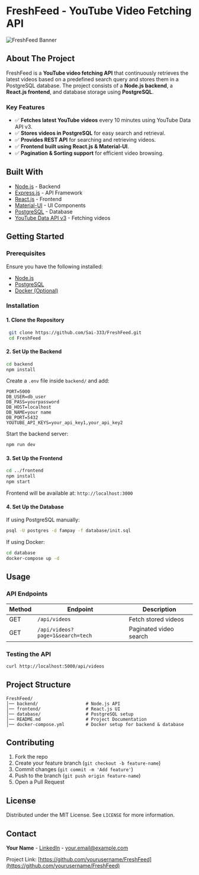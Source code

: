 # FreshFeed - YouTube Video Fetching API

![FreshFeed Banner](https://your-image-link.com/banner.png)

## About The Project

FreshFeed is a **YouTube video fetching API** that continuously retrieves the latest videos based on a predefined search query and stores them in a PostgreSQL database. The project consists of a **Node.js backend**, a **React.js frontend**, and database storage using **PostgreSQL**.

### **Key Features**
- ✅ **Fetches latest YouTube videos** every 10 minutes using YouTube Data API v3.
- ✅ **Stores videos in PostgreSQL** for easy search and retrieval.
- ✅ **Provides REST API** for searching and retrieving videos.
- ✅ **Frontend built using React.js & Material-UI**.
- ✅ **Pagination & Sorting support** for efficient video browsing.

## **Built With**

- [Node.js](https://nodejs.org/) - Backend
- [Express.js](https://expressjs.com/) - API Framework
- [React.js](https://reactjs.org/) - Frontend
- [Material-UI](https://mui.com/) - UI Components
- [PostgreSQL](https://www.postgresql.org/) - Database
- [YouTube Data API v3](https://developers.google.com/youtube/v3) - Fetching videos

## **Getting Started**

### **Prerequisites**
Ensure you have the following installed:
- [Node.js](https://nodejs.org/)
- [PostgreSQL](https://www.postgresql.org/)
- [Docker (Optional)](https://www.docker.com/)

### **Installation**

#### **1. Clone the Repository**
```sh
 git clone https://github.com/Sai-333/FreshFeed.git
 cd FreshFeed
```

#### **2. Set Up the Backend**
```sh
cd backend
npm install
```

Create a `.env` file inside `backend/` and add:
```env
PORT=5000
DB_USER=db_user
DB_PASS=yourpassword
DB_HOST=localhost
DB_NAME=your name
DB_PORT=5432
YOUTUBE_API_KEYS=your_api_key1,your_api_key2
```

Start the backend server:
```sh
npm run dev
```

#### **3. Set Up the Frontend**
```sh
cd ../frontend
npm install
npm start
```
Frontend will be available at: `http://localhost:3000`

#### **4. Set Up the Database**
If using PostgreSQL manually:
```sh
psql -U postgres -d fampay -f database/init.sql
```
If using Docker:
```sh
cd database
docker-compose up -d
```

## **Usage**

### **API Endpoints**
| Method | Endpoint         | Description |
|--------|-----------------|-------------|
| GET    | `/api/videos`   | Fetch stored videos |
| GET    | `/api/videos?page=1&search=tech` | Paginated video search |

### **Testing the API**
```sh
curl http://localhost:5000/api/videos
```

## **Project Structure**
```
FreshFeed/
│── backend/                  # Node.js API
│── frontend/                 # React.js UI
│── database/                 # PostgreSQL setup
│── README.md                 # Project Documentation
│── docker-compose.yml        # Docker setup for backend & database
```

## **Contributing**
1. Fork the repo
2. Create your feature branch (`git checkout -b feature-name`)
3. Commit changes (`git commit -m 'Add feature'`)
4. Push to the branch (`git push origin feature-name`)
5. Open a Pull Request

## **License**
Distributed under the MIT License. See `LICENSE` for more information.

## **Contact**
**Your Name** - [LinkedIn](https://linkedin.com/in/yourname) - your.email@example.com

Project Link: [https://github.com/yourusername/FreshFeed](https://github.com/yourusername/FreshFeed)

